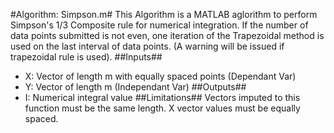 #Algorithm: Simpson.m#
This Algorithm is a MATLAB aglorithm to perform Simpson's 1/3 Composite rule for numerical integration. If the number of data points submitted is not even, one iteration of the Trapezoidal method is used on the last interval of data points. (A warning will be issued if trapezoidal rule is used).
##Inputs##
* X: Vector of length m with equally spaced points (Dependant Var)
* Y: Vector of length m (Independant Var)
##Outputs##
* I: Numerical integral value
##Limitations##
Vectors imputed to this function must be the same length. X vector values must be equally spaced. 
